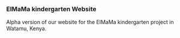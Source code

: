 ### ElMaMa kindergarten Website

Alpha version of our website for the ElMaMa kindergarten project in Watamu, Kenya.
